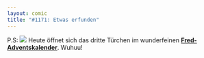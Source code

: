```yaml
---
layout: comic
title: "#1171: Etwas erfunden"
---
```


P.S:
<a href="http://www.fonflatter.de/advent08"><img src="http://www.fonflatter.de/adv08/kaefer.jpg"></a>
Heute öffnet sich das dritte Türchen im wunderfeinen <a href="http://www.fonflatter.de/advent08"><strong>Fred-Adventskalender</strong></a>. 
Wuhuu!
